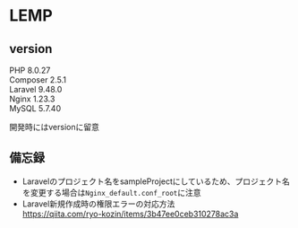 # LEMP
## version
PHP       8.0.27  
Composer  2.5.1  
Laravel   9.48.0  
Nginx     1.23.3  
MySQL     5.7.40  

開発時にはversionに留意


## 備忘録
* Laravelのプロジェクト名をsampleProjectにしているため、プロジェクト名を変更する場合は`Nginx_default.conf_root`に注意
* Laravel新規作成時の権限エラーの対応方法  
  https://qiita.com/ryo-kozin/items/3b47ee0ceb310278ac3a


